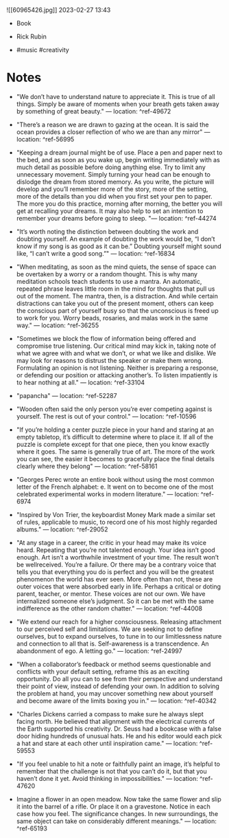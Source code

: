 
![[60965426.jpg]]
2023-02-27 13:43


* Book

* Rick Rubin

* #music #creativity


# Notes

* "We don’t have to understand nature to appreciate it. This is true of all things. Simply be aware of moments when your breath gets taken away by something of great beauty." — location: []() ^ref-49672

* "There’s a reason we are drawn to gazing at the ocean. It is said the ocean provides a closer reflection of who we are than any mirror" — location: []() ^ref-56995

* "Keeping a dream journal might be of use. Place a pen and paper next to the bed, and as soon as you wake up, begin writing immediately with as much detail as possible before doing anything else. Try to limit any unnecessary movement. Simply turning your head can be enough to dislodge the dream from stored memory. As you write, the picture will develop and you’ll remember more of the story, more of the setting, more of the details than you did when you first set your pen to paper. The more you do this practice, morning after morning, the better you will get at recalling your dreams. It may also help to set an intention to remember your dreams before going to sleep. "— location: []() ^ref-44274

* "It’s worth noting the distinction between doubting the work and doubting yourself. An example of doubting the work would be, “I don’t know if my song is as good as it can be.” Doubting yourself might sound like, “I can’t write a good song.”" — location: []() ^ref-16834

* "When meditating, as soon as the mind quiets, the sense of space can be overtaken by a worry or a random thought. This is why many meditation schools teach students to use a mantra. An automatic, repeated phrase leaves little room in the mind for thoughts that pull us out of the moment. The mantra, then, is a distraction. And while certain distractions can take you out of the present moment, others can keep the conscious part of yourself busy so that the unconscious is freed up to work for you. Worry beads, rosaries, and malas work in the same way." — location: []() ^ref-36255

* "Sometimes we block the flow of information being offered and compromise true listening. Our critical mind may kick in, taking note of what we agree with and what we don’t, or what we like and dislike. We may look for reasons to distrust the speaker or make them wrong. Formulating an opinion is not listening. Neither is preparing a response, or defending our position or attacking another’s. To listen impatiently is to hear nothing at all." — location: []() ^ref-33104

* "papancha" — location: []() ^ref-52287

* "Wooden often said the only person you’re ever competing against is yourself. The rest is out of your control." — location: []() ^ref-10596

* "If you’re holding a center puzzle piece in your hand and staring at an empty tabletop, it’s difficult to determine where to place it. If all of the puzzle is complete except for that one piece, then you know exactly where it goes. The same is generally true of art. The more of the work you can see, the easier it becomes to gracefully place the final details clearly where they belong" — location: []() ^ref-58161

* "Georges Perec wrote an entire book without using the most common letter of the French alphabet: e. It went on to become one of the most celebrated experimental works in modern literature." — location: []() ^ref-6974

* "Inspired by Von Trier, the keyboardist Money Mark made a similar set of rules, applicable to music, to record one of his most highly regarded albums." — location: []() ^ref-29052

* "At any stage in a career, the critic in your head may make its voice heard. Repeating that you’re not talented enough. Your idea isn’t good enough. Art isn’t a worthwhile investment of your time. The result won’t be wellreceived. You’re a failure. Or there may be a contrary voice that tells you that everything you do is perfect and you will be the greatest phenomenon the world has ever seen. More often than not, these are outer voices that were absorbed early in life. Perhaps a critical or doting parent, teacher, or mentor. These voices are not our own. We have internalized someone else’s judgment. So it can be met with the same indifference as the other random chatter." — location: []() ^ref-44008

* "We extend our reach for a higher consciousness. Releasing attachment to our perceived self and limitations. We are seeking not to define ourselves, but to expand ourselves, to tune in to our limitlessness nature and connection to all that is. Self-awareness is a transcendence. An abandonment of ego. A letting go." — location: []() ^ref-24997

* "When a collaborator’s feedback or method seems questionable and conflicts with your default setting, reframe this as an exciting opportunity. Do all you can to see from their perspective and understand their point of view, instead of defending your own. In addition to solving the problem at hand, you may uncover something new about yourself and become aware of the limits boxing you in." — location: []() ^ref-40342

* "Charles Dickens carried a compass to make sure he always slept facing north. He believed that alignment with the electrical currents of the Earth supported his creativity. Dr. Seuss had a bookcase with a false door hiding hundreds of unusual hats. He and his editor would each pick a hat and stare at each other until inspiration came." — location: []() ^ref-59553

* "If you feel unable to hit a note or faithfully paint an image, it’s helpful to remember that the challenge is not that you can’t do it, but that you haven’t done it yet. Avoid thinking in impossibilities." — location: []() ^ref-47620

* Imagine a flower in an open meadow. Now take the same flower and slip it into the barrel of a rifle. Or place it on a gravestone. Notice in each case how you feel. The significance changes. In new surroundings, the same object can take on considerably different meanings." — location: []() ^ref-65193

